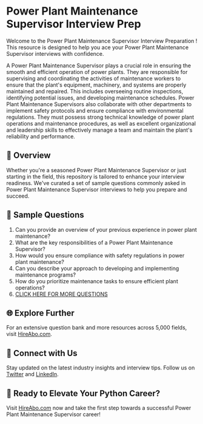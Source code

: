 # Power Plant Maintenance Supervisor Interview Prep

Welcome to the Power Plant Maintenance Supervisor Interview Preparation ! This resource is designed to help you ace your Power Plant Maintenance Supervisor interviews with confidence.

A Power Plant Maintenance Supervisor plays a crucial role in ensuring the smooth and efficient operation of power plants. They are responsible for supervising and coordinating the activities of maintenance workers to ensure that the plant's equipment, machinery, and systems are properly maintained and repaired. This includes overseeing routine inspections, identifying potential issues, and developing maintenance schedules. Power Plant Maintenance Supervisors also collaborate with other departments to implement safety protocols and ensure compliance with environmental regulations. They must possess strong technical knowledge of power plant operations and maintenance procedures, as well as excellent organizational and leadership skills to effectively manage a team and maintain the plant's reliability and performance.

## 🚀 Overview

Whether you're a seasoned Power Plant Maintenance Supervisor or just starting in the field, this repository is tailored to enhance your interview readiness. We've curated a set of sample questions commonly asked in Power Plant Maintenance Supervisor interviews to help you prepare and succeed.

## 📝 Sample Questions

1. Can you provide an overview of your previous experience in power plant maintenance?
2. What are the key responsibilities of a Power Plant Maintenance Supervisor?
3. How would you ensure compliance with safety regulations in power plant maintenance?
4. Can you describe your approach to developing and implementing maintenance programs?
5. How do you prioritize maintenance tasks to ensure efficient plant operations?
6. [CLICK HERE FOR MORE QUESTIONS](https://hireabo.com/job/20_4_6/Power%20Plant%20Maintenance%20Supervisor)

## 🌐 Explore Further

For an extensive question bank and more resources across 5,000 fields, visit [HireAbo.com](https://www.hireabo.com).

## 📱 Connect with Us

Stay updated on the latest industry insights and interview tips. Follow us on [Twitter](https://twitter.com/hireabo) and [LinkedIn](https://www.linkedin.com/in/hire-abo-3609972a8/).

## 🚀 Ready to Elevate Your Python Career?

Visit [HireAbo.com](https://www.hireabo.com) now and take the first step towards a successful Power Plant Maintenance Supervisor career!